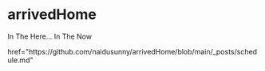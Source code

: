 # arrivedHome
In The Here... In The Now
<p> href="https://github.com/naidusunny/arrivedHome/blob/main/_posts/schedule.md" </p>
